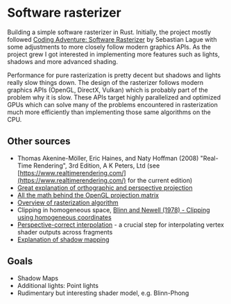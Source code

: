 # Software rasterizer

Building a simple software rasterizer in Rust. Initially, the project mostly followed
[Coding Adventure: Software Rasterizer](https://www.youtube.com/watch?v=yyJ-hdISgnw&t=2436s)
by Sebastian Lague with some adjustments to more closely follow modern
graphics APIs.
As the project grew I got interested in implementing more features such as lights,
shadows and more advanced shading.

Performance for pure rasterization is pretty decent but shadows and lights really
slow things down. The design of the rasterizer follows modern graphics APIs
(OpenGL, DirectX, Vulkan) which is probably part of the problem why it is slow.
These APIs target highly parallelized and optimized GPUs which can solve many
of the problems encountered in rasterization much more efficiently than
implementing those same algorithms on the CPU.

## Other sources

- Thomas Akenine-Möller, Eric Haines, and Naty Hoffman (2008) "Real-Time Rendering", 3rd Edition, A K Peters, Ltd
  (see [https://www.realtimerendering.com/](https://www.realtimerendering.com/) for the current edition)
- [Great explanation of orthographic and perspective projection](https://www.youtube.com/watch?v=U0_ONQQ5ZNM)
- [All the math behind the OpenGL projection matrix](https://www.songho.ca/opengl/gl_projectionmatrix.html)
- [Overview of rasterization algorithm](https://www.scratchapixel.com/lessons/3d-basic-rendering/rasterization-practical-implementation/overview-rasterization-algorithm.html)
- Clipping in homogeneous space, [Blinn and Newell (1978) - Clipping using homogeneous coordinates](https://dl.acm.org/doi/10.1145/965139.807398)
- [Perspective-correct interpolation](https://www.comp.nus.edu.sg/%7Elowkl/publications/lowk_persp_interp_techrep.pdf) - a crucial step for interpolating vertex shader outputs across fragments
- [Explanation of shadow mapping](https://learnopengl.com/Advanced-Lighting/Shadows/Shadow-Mapping)

## Goals

- Shadow Maps
- Additional lights: Point lights
- Rudimentary but interesting shader model, e.g. Blinn-Phong
